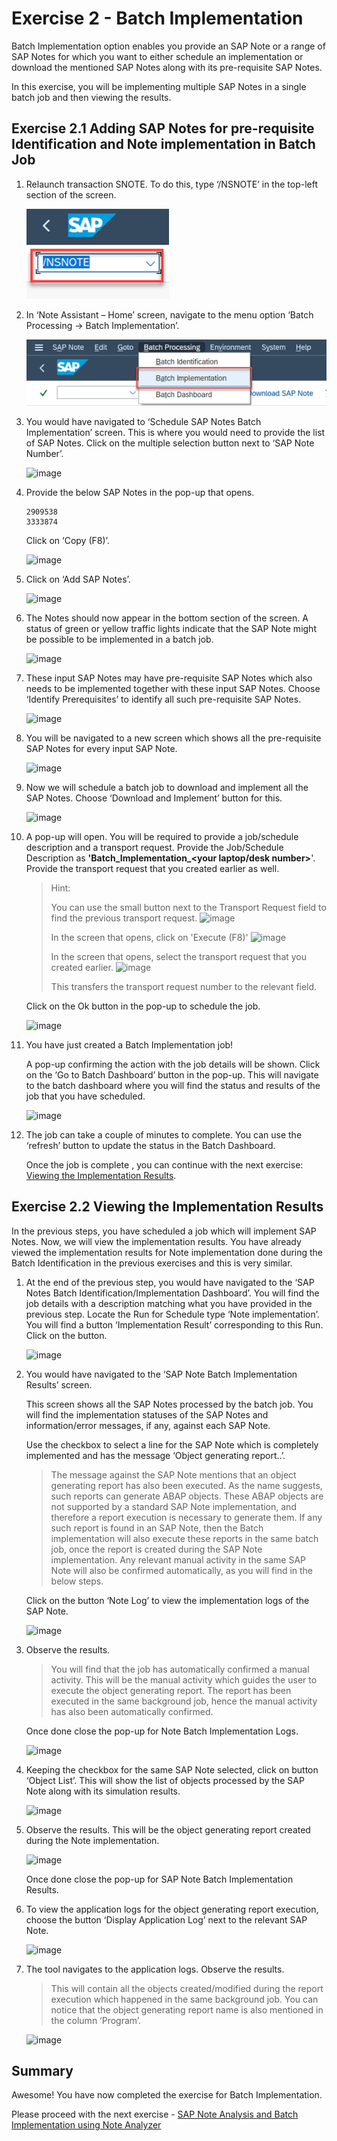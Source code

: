 # Exercise 2 - Batch Implementation

Batch Implementation option enables you provide an SAP Note or a range of SAP Notes for which you want to either schedule an implementation or download the mentioned SAP Notes along with its pre-requisite SAP Notes. 

In this exercise, you will be implementing multiple SAP Notes in a single batch job and then viewing the results. 


## Exercise 2.1 Adding SAP Notes for pre-requisite Identification and Note implementation in Batch Job

  1. Relaunch transaction SNOTE. To do this, type ‘/NSNOTE’ in the top-left section of the screen. 

    
     ![ex_01_02](EX2_1.png)
     


  2. In ‘Note Assistant – Home’ screen, navigate to the menu option ‘Batch Processing -> Batch Implementation’.

     ![ex_01_02](EX2_2.png)


  3.	You would have navigated to ‘Schedule SAP Notes Batch Implementation’ screen. This is where you would need to provide the list of SAP Notes.
      Click on the multiple selection button next to ‘SAP Note Number’.

        ![image](https://github.com/SAP-samples/teched2023-DT261/assets/144778626/592cab02-c05e-4381-8050-b50a948ba817)


     

  4. Provide the below SAP Notes in the pop-up that opens.

         2909538
         3333874

     Click on ‘Copy (F8)’.

     ![image](https://github.com/SAP-samples/teched2023-DT261/assets/144778626/c59b6793-f4aa-4c47-930d-cc6ce385f752)
     


5.	Click on ‘Add SAP Notes’.

      ![image](https://github.com/SAP-samples/teched2023-DT261/assets/144778626/458de81c-df88-444d-ad0a-5602714819be)

   

6.  The Notes should now appear in the bottom section of the screen. A status of green or yellow traffic lights indicate that the SAP Note might be possible to be implemented in a batch job. 

      ![image](https://github.com/SAP-samples/teched2023-DT261/assets/144778626/61577fba-1bd9-4098-a8bc-2e09d7350600)

     

7.	These input SAP Notes may have pre-requisite SAP Notes which also needs to be implemented together with these input SAP Notes. Choose ‘Identify Prerequisites’ to identify all such pre-requisite SAP Notes.

     ![image](https://github.com/SAP-samples/teched2023-DT261/assets/144778626/fa9a7ca1-ad6c-46fb-81ac-043d8bcec62d)

    

8.	You will be navigated to a new screen which shows all the pre-requisite SAP Notes for every input SAP Note.

     ![image](https://github.com/SAP-samples/teched2023-DT261/assets/144778626/9d2cb3d3-dc80-4082-a9a4-7af8a16f9e5c)

   

9.	Now we will schedule a batch job to download and implement all the SAP Notes. Choose ‘Download and Implement’ button for this.
    
    ![image](https://github.com/SAP-samples/teched2023-DT261/assets/144778626/ff16ad3d-ce78-4eae-a66a-08766e68cf12)

    

10.	A pop-up will open. You will be required to provide a job/schedule description and a transport request. Provide the Job/Schedule Description as ****'Batch_Implementation_<your laptop/desk number>****'. Provide the transport request that you created earlier as well.
    
    >Hint:
    >
    >You can use the small button next to the Transport Request field to find the previous transport request.
    >![image](https://github.com/SAP-samples/teched2023-DT261/assets/144778626/9140e83a-6796-4489-ae82-7e62d0f33070)
    >
    >In the screen that opens, click on 'Execute (F8)'
    >![image](https://github.com/SAP-samples/teched2023-DT261/assets/144778626/febb5591-a138-47c0-94e3-c844badc7276)
    >
    >In the screen that opens, select the transport request that you created earlier.
    >![image](https://github.com/SAP-samples/teched2023-DT261/assets/144778626/327d978c-f965-4e5d-907f-d859178f058b)
    >
    >This transfers the transport request number to the relevant field.



    Click on the Ok button in the pop-up to schedule the job.

   	![image](https://github.com/SAP-samples/teched2023-DT261/assets/144778626/02942442-1dc0-463b-8ecc-df44f5bfa1b4)

    

13.	You have just created a Batch Implementation job!

    A pop-up confirming the action with the job details will be shown. Click on the ‘Go to Batch Dashboard’ button in the pop-up. This will navigate to the batch dashboard where you will find the status and results of the job that you have scheduled.

    ![image](https://github.com/SAP-samples/teched2023-DT261/assets/144778626/67415c3e-1cb9-47e5-8a6b-969f8dc8be05)

    

14.	The job can take a couple of minutes to complete. You can use the ‘refresh’ button to update the status in the Batch Dashboard.

   	Once the job is complete , you can continue with the next exercise: [Viewing the Implementation Results](../ex2/README.md#exercise-22-viewing-the-implementation-results).



## Exercise 2.2 Viewing the Implementation Results

In the previous steps, you have scheduled a job which will implement SAP Notes. Now, we will view the implementation results. You have already viewed the implementation results for Note implementation done during the Batch Identification in the previous exercises and this is very similar.

1.	At the end of the previous step, you would have navigated to the ‘SAP Notes Batch Identification/Implementation Dashboard’. You will find the job details with a description matching what you have provided in the previous step. Locate the Run for Schedule type ‘Note implementation’. You will find a button ‘Implementation Result’ corresponding to this Run. Click on the button.

    ![image](https://github.com/SAP-samples/teched2023-DT261/assets/144778626/e2b42fe5-f402-4292-adb8-b2d0c0cc733a)



2.	You would have navigated to the ‘SAP Note Batch Implementation Results’ screen. 

    This screen shows all the SAP Notes processed by the batch job. You will find the implementation statuses of the SAP Notes and information/error messages, if any, against each SAP Note.

    Use the checkbox to select a line for the SAP Note which is completely implemented and has the message ‘Object generating report..’. 

    >The message against the SAP Note mentions that an object generating report has also been executed. As the name suggests, such reports can generate ABAP objects. These ABAP objects are not supported by a standard SAP Note implementation, and therefore a report execution is necessary to generate them. If any such report is found in an SAP Note, then the Batch implementation will also execute these reports in the same batch job, once the report is created during the SAP Note implementation. Any relevant manual activity in the same SAP Note will also be confirmed automatically, as you will find in the below steps.

     Click on the button ‘Note Log’ to view the implementation logs of the SAP Note.

     ![image](https://github.com/SAP-samples/teched2023-DT261/assets/144778626/4169e821-b657-417a-9661-a3921278c1b6)




3.	Observe the results.
   
   
    >You will find that the job has automatically confirmed a manual activity. This will be the manual activity which guides the user to execute the object generating report. The report has been executed in the same background job, hence the manual activity has also been automatically confirmed. 

    Once done close the pop-up for Note Batch Implementation Logs.
 
    ![image](https://github.com/SAP-samples/teched2023-DT261/assets/144778626/64aa169c-c81f-4265-a171-879776c8e9f8)




4.	Keeping the checkbox for the same SAP Note selected, click on button ‘Object List’. This will show the list of objects processed by the SAP Note along with its simulation results.

     ![image](https://github.com/SAP-samples/teched2023-DT261/assets/144778626/bc1c16f6-29af-4e1f-9de0-e744798f2cfb)




5.	Observe the results. This will be the object generating report created during the Note implementation.

     ![image](https://github.com/SAP-samples/teched2023-DT261/assets/144778626/45729576-cb04-4d3c-9022-15e8e118b9cb)


     Once done close the pop-up for SAP Note Batch Implementation Results.


6.	To view the application logs for the object generating report execution, choose the button ‘Display Application Log’ next to the relevant SAP Note.

    ![image](https://github.com/SAP-samples/teched2023-DT261/assets/144778626/d39b5c9a-25cf-486a-b869-ea2bc406b30c)




7.	The tool navigates to the application logs. Observe the results.
   
     >This will contain all the objects created/modified during the report execution which happened in the same background job. You can notice that the object generating report name is also mentioned in the column ‘Program’.


     ![image](https://github.com/SAP-samples/teched2023-DT261/assets/144778626/2113f450-a5d3-4a04-b714-dc2cdb0b647c)

 


## Summary

Awesome! You have now completed the exercise for Batch Implementation. 

Please proceed with the next exercise - [SAP Note Analysis and Batch Implementation using Note Analyzer](../ex3%20#sap-note-analysis-and-batch-implementation-using-note-analyzer)

